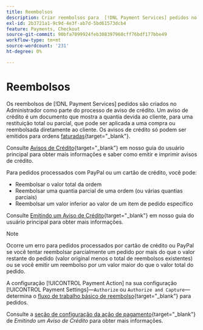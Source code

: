 ```yaml
---
title: Reembolsos
description: Criar reembolsos para  [!DNL Payment Services] pedidos no Administrador como parte do processo de memorando de crédito.
exl-id: 2b3721a1-9c9d-4e3f-ab7d-5bd61573dcb4
feature: Payments, Checkout
source-git-commit: 90bfa7099924feb308397960cff76bdf177bbe49
workflow-type: tm+mt
source-wordcount: '231'
ht-degree: 0%

---
```


# Reembolsos

Os reembolsos de [!DNL Payment Services] pedidos são criados no Administrador como parte do processo de aviso de crédito. Um aviso de crédito é um documento que mostra a quantia devida ao cliente, para uma restituição total ou parcial, que pode ser aplicada a uma compra ou reembolsada diretamente ao cliente. Os avisos de crédito só podem ser emitidos para ordens [faturadas](https://docs.magento.com/user-guide/sales/invoice-create.html){target="_blank"}.

Consulte [Avisos de Crédito](https://docs.magento.com/user-guide/sales/credit-memos.html){target="_blank"} em nosso guia do usuário principal para obter mais informações e saber como emitir e imprimir avisos de crédito.

Para pedidos processados com PayPal ou um cartão de crédito, você pode:

* Reembolsar o valor total da ordem
* Reembolsar uma quantia parcial de uma ordem (ou várias quantias parciais)
* Reembolsar um valor inferior ao valor de um item de pedido específico

Consulte [Emitindo um Aviso de Crédito](https://docs.magento.com/user-guide/sales/credit-memo-create.html){target="_blank"} em nosso guia do usuário principal para obter mais informações.

>[!NOTE]
>
>Ocorre um erro para pedidos processados por cartão de crédito ou PayPal se você tentar reembolsar parcialmente um pedido por mais do que o valor restante do pedido (valor original menos o total de reembolsos existentes) ou se você emitir um reembolso por um valor maior do que o valor total do pedido.

A configuração [!UICONTROL Payment Action] na sua configuração [!UICONTROL Payment Settings]—`Authorize` ou `Authorize and Capture`—determina o [fluxo de trabalho básico de reembolso](https://docs.magento.com/user-guide/sales/credit-memos.html#refund-workflow){target="_blank"} para pedidos.

Consulte a [seção de configuração da ação de pagamento](https://docs.magento.com/user-guide/sales/credit-memo-create.html#payment-action-setting){target="_blank"} de _Emitindo um Aviso de Crédito_ para obter mais informações.
